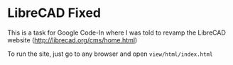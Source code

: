 # LibreCAD Fixed
This is a task for Google Code-In where I was told to revamp the LibreCAD website (http://librecad.org/cms/home.html)

To run the site, just go to any browser and open `view/html/index.html`
